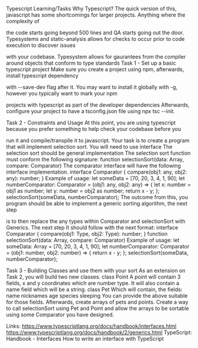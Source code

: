 Typescript Learning/Tasks
Why Typescript?
The quick version of this, javascript has some shortcomings for larger projects. Anything where the complexity of

the code starts going beyond 500 lines and QA starts going out the door.
Typesystems and static-analysis allows for checks to occur prior to code execution to discover issues

with your codebase.
Typesystem allows for gaurantees from the compiler around objects that conform to type standards
Task 1 - Set up a basic typescript project
Make sure you create a project using npm, afterwards, install typescript dependency

with --save-dev flag after it.
You may want to install it globally with -g, however you typically want to mark your npm

projects with typescript as part of the developer dependencies
Afterwards, configure your project to have a tsconfig.json file using npx tsc --init.
 
 
Task 2 - Constraints and Usage
At this point, you are using typescript because you prefer something to help check your codebase before you

run it and compile/transpile it to javascript.
Your task is to create a program that will implement selection sort.
You will need to use interface
The selection sort should be general implementation
The selection sort function must conform the following signature:
function selectionSort(data: Array<any>, compare: Comparator)
The comparator interface will have the following interface implementation.
interface Comparator {
    compare(obj1: any, obj2: any): number;
}
Example of usage:
let someData = [70, 20, 3, 4, 1, 90];
let numberComparator: Comparator = (obj1: any, obj2: any) => 
    { 
        let x: number = obj1 as number; 
        let y: number = obj2 as number;
        return x - y; 
    };
selectionSort(someData, numberComparator);
The outcome from this, you program should be able to implement a generic sorting algorithm, the next step

is to then replace the any types within Comparator and selectionSort with Generics.
The next step
It should follow with the next format:
interface Comparator<Type> {
    compare(obj1: Type, obj2: Type): number;
}
function selectionSort<Type>(data: Array<Type>, compare: Comparator<Type>)
Example of usage:
let someData: Array<number> = [70, 20, 3, 4, 1, 90];
let numberComparator: Comparator<number> = (obj1: number, obj2: number) => 
    { 
        return x - y; 
    };
selectionSort<number>(someData, numberComparator);
 
 
Task 3 - Building Classes and use them with your sort
As an extension on Task 2, you will build two new classes.
class Point
A point will contain 3 fields, x and y coordinates which are number type. It will also contain a name field which will be a string.
class Pet
Which will contain, the fields:
name
nicknames
age
species
sleeping
You can provide the above suitable for those fields.
Afterwards, create arrays of pets and points. Create a way to call selectionSort using Pet and Point and allow the arrays to be sortable using some Comparator you have designed.
 
Links:
https://www.typescriptlang.org/docs/handbook/interfaces.html
https://www.typescriptlang.org/docs/handbook/2/generics.html
TypeScript: Handbook - Interfaces
How to write an interface with TypeScript
 
